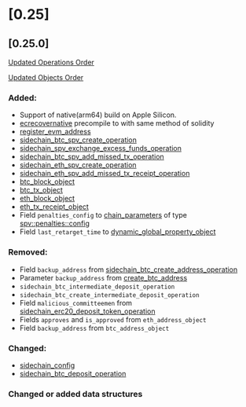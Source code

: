 # [0.25]

## [0.25.0]

[Updated Operations Order](../api-reference/echo-operations/operations-order.md)

[Updated Objects Order](../api-reference/echo-objects/objects-order.md)

### Added:
 - Support of native(arm64) build on Apple Silicon.
 - [ecrecovernative](/technologies/evm-support/differences-from-ethereum.md#ecrecovernative) precompile to with same method of solidity
 - [register_evm_address](/api-reference/echo-wallet-api/README.md#register_evm_address)
 - [sidechain_btc_spv_create_operation](/api-reference/echo-operations/sidechain.md#sidechain_btc_spv_create_operation)
 - [sidechain_spv_exchange_excess_funds_operation](/api-reference/echo-operations/sidechain.md#sidechain_spv_exchange_excess_funds_operation)
 - [sidechain_btc_spv_add_missed_tx_operation](/api-reference/echo-operations/sidechain.md#sidechain_btc_spv_add_missed_tx_operation)
 - [sidechain_eth_spv_create_operation](/api-reference/echo-operations/sidechain.md#sidechain_eth_spv_create_operation)
 - [sidechain_eth_spv_add_missed_tx_receipt_operation](/api-reference/echo-operations/sidechain.md#sidechain_eth_spv_add_missed_tx_receipt_operation)
 - [btc_block_object](/api-reference/echo-objects/sidechain.md#btc_block_object)
 - [btc_tx_object](/api-reference/echo-objects/sidechain.md#btc_tx_object)
 - [eth_block_object](/api-reference/echo-objects/sidechain.md#eth_block_object)
 - [eth_tx_receipt_object](/api-reference/echo-objects/sidechain.md#eth_tx_receipt_object)
 - Field `penalties_config` to [chain_parameters](/api-reference/echo-objects/chain-parameters.md) of type [spv::penalties::config](/api-reference/echo-objects/sidechain-config.md#SPV-Penalties-config)
 - Field `last_retarget_time` to [dynamic_global_property_object](/api-reference/echo-objects/dynamic-global-property-object.md)

### Removed:
 - Field `backup_address` from [sidechain_btc_create_address_operation](/api-reference/echo-operations/sidechain.md#sidechain_btc_create_address_operation)
 - Parameter `backup_address` from [create_btc_address](/api-reference/echo-wallet-api/README.md#create_btc_address-account-broadcast)
 - `sidechain_btc_intermediate_deposit_operation`
 - `sidechain_btc_create_intermediate_deposit_operation`
 - Field `malicious_committeemen` from [sidechain_erc20_deposit_token_operation](/api-reference/echo-operations/sidechain.md#sidechain_erc20_deposit_token_operation)
 - Fields `approves` and `is_approved` from `eth_address_object`
 - Field `backup_address` from `btc_address_object`

### Changed:
 - [sidechain_config](/api-reference/echo-objects/sidechain-config.md#Configuration-parameters-for-Echo-Sidechain)
 - [sidechain_btc_deposit_operation](/api-reference/echo-operations/sidechain.md#sidechain_btc_deposit_operation)

### Changed or added data structures
```cpp

```